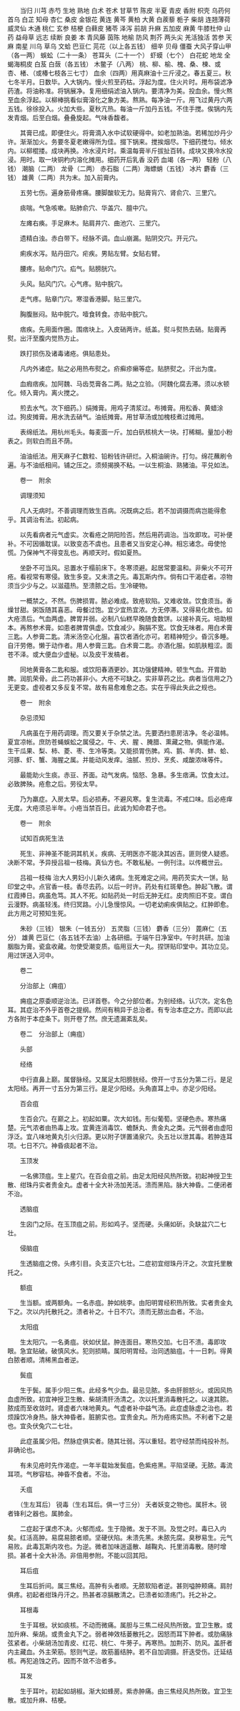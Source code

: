 <!-- { "loadSidebar": true } -->
　　当归 川芎 赤芍 生地 熟地 白术 苍术 甘草节 陈皮 半夏 青皮 香附 枳壳 乌药何首乌 白芷 知母 杏仁 桑皮 金银花 黄连 黄芩 黄柏 大黄 白蒺藜 栀子 柴胡 连翘薄荷 威灵仙 木通 桃仁 玄参 桔梗 白藓皮 猪苓 泽泻 前胡 升麻 五加皮 麻黄 牛膝杜仲 山药 益母草 远志 续断 良姜 本 青风藤 茵陈 地榆 防风 荆芥 两头尖 羌活独活 苦参 天麻 南星 川乌 草乌 文蛤 巴豆仁 芫花（以上各五钱） 细辛 贝母 僵蚕 大风子穿山甲（各一两） 蜈蚣（二十一条） 苍耳头（二十一个） 虾蟆（七个） 白花蛇 地龙 全蝎海桐皮 白芨 白蔹（各五钱） 木鳖子（八两） 桃、柳、榆、槐、桑、楝、或杏、楮、（或椿七枝各三七寸） 血余（四两）用真麻油十三斤浸之。春五夏三。秋七冬半月。日数毕。入大锅内。慢火煎至药枯。浮起为度。住火片时。用布袋滤净药渣。将油称准。将锅展净。复用细绢滤油入锅内。要清净为美。投血余。慢火熬至血余浮起。以柳棒挑看似膏溶化之象方美。熬熟。每净油一斤。用飞过黄丹六两五钱。徐徐投入。火加大些。夏秋亢热。每油一斤加丹五钱。不住手搅。俟锅内先发青烟。后至白烟。叠叠旋起。气味香馥者。

　　其膏已成。即便住火。将膏滴入水中试软硬得中。如老加熟油。若稀加炒丹少许。渐渐加火。务要冬夏老嫩得所为佳。掇下锅来。搅挨烟尽。下细药搅匀。倾水内。以柳棍搂。成块再换。冷水浸片时。乘温每膏半斤拔扯百转。成块又换冷水投浸。用时。取一块铜杓内溶化摊用。细药开后乳香 没药 血竭（各一两） 轻粉（八钱） 潮脑（二两） 龙骨（二两） 赤石脂（二两）海螵蛸（五钱） 冰片 麝香（三钱） 雄黄（二两）共为末。加入前膏内。

　　五劳七伤。遍身筋骨疼痛。腰脚酸软无力。贴膏肓穴、肾俞穴、三里穴。

　　痰喘。气急咳嗽。贴肺俞穴、华盖穴、膻中穴。

　　左瘫右痪。手足麻木。贴肩井穴、曲池穴、三里穴。

　　遗精白浊。赤白带下。经脉不调。血山崩漏。贴阴交穴。开元穴。

　　痢疾水泻。贴丹田穴。疟疾。男贴左臂。女贴右臂。

　　腰疼。贴命门穴。疝气。贴膀胱穴。

　　头风。贴风门穴。心气疼。贴中脘穴。

　　走气疼。贴章门穴。寒湿香港脚。贴三里穴。

　　胸腹胀闷。贴中脘穴。噎食转食。亦贴中脘穴。

　　痞疾。先用面作圈。围痞块上。入皮硝两许。纸盖。熨斗熨热去硝。贴膏再熨。出汗至腹内觉热方止。

　　跌打损伤及诸毒诸疮。俱贴患处。

　　凡内外诸症。贴之必用热布熨之。疥癣疹癞等症。贴脐熨之。汗出为度。

　　血瘕痞疾。加阿魏、马齿苋膏各二两。贴之立验。（阿魏化腐去滞。须以水顿化。倾入膏内。离火搅之。

　　煎去水气。次下细药。）绢摊膏。用鸡子清浆过。布摊膏。用松香、黄蜡涂过。狗皮摊膏。用水洗去硝气。油纸摊膏。用甘草汤或加槐枝煮过摊用。

　　表绵纸法。用杭州毛头。每麦面一斤。加白矾核桃大一块。打稀糊。量加小粉表之。则软白而且不荫。

　　油油纸法。用天麻子仁数粒、铅粉钱许研烂。入桐油碗许。打匀。绵花蘸刷令遍。与不油纸相间。铺之压之。须频揭换不粘。一以生桐油、熟猪油。平兑如法。

　　卷一　附余

　　调理须知

　　凡人无病时。不善调理而致生百病。况既病之后。若不加调摄而病岂能得愈乎。其调治有法。初起病。

　　以先看病者元气虚实。次看疮之阴阳险否。然后用药调治。当攻即攻。可补便补。不可因循耽误。以致变态不虞也。且患者又当安定心神。相忘诸念。毋使怆慌。乃保神气不得变乱也。再顺天时。假如夏热。

　　坐卧不可当风。忌置水于榻前床下。冬寒须避。起居常要温和。非柴火不可开疮。看视常有寒侵。致生多变。又未溃之先。毒瓦斯内作。倘有口干渴症者。凉物须当少少与之。以滋蕴热。至溃脓之后。生冷硬物。

　　一概禁之。不然。伤脾损胃。脓必难成。致疮软陷。又难收敛。饮食须当。香燥甘甜。粥饭随其喜恶。毋餐过饱。宜少宜热宜浓。方无停滞。又得易化故也。如大疮溃后。气血两虚。脾胃并弱。必制八仙糕早晚随食数饼。以接补真元。培助根本。再熬参术膏。如患者脾胃俱虚。饮食减少。胸膈不宽。饮食无味者。用白术膏三匙。人参膏二匙。清米汤空心化服。喜饮者酒化亦可。若精神短少。昏沉多睡。自汗劳倦。懒于动作者。用人参膏三匙。白术膏二匙。亦酒化服。如肌肤粗涩。面苍不泽。或大便血少虚秘。以及皮干发槁者。

　　同地黄膏各二匙和服。或饮阳春酒更妙。其功强健精神。顿生气血。开胃助脾。润肌荣骨。此二药功甚非小。大疮不可缺之。实非草药之比。病者当信用之乃无更变。虚视者又多反复不常。故有易愈难愈之态。实在乎得此失此之规也。

　　卷一　附余

　　杂忌须知

　　凡病虽在于用药调理。而又要关于杂禁之法。先要洒扫患房洁净。冬必温帏。夏宜凉帐。庶防苍蝇蜈蚣之属侵之。牛、犬、腥 、腌腊、熏藏之物。俱能作渴。生干瓜果、梨、柿、菱、枣、生冷等类。又能损胃伤脾。鸡、鹅、羊肉、蚌、蛤、河豚、虾、蟹、海腥之属。并能动风发痒。油腻、煎炒、烹炙、咸酸浓味等件。

　　最能助火生痰。赤豆、荞面。动气发病。恼怒、急暴。多生痞满。饮食太过。必致脾殃。疮愈之后。劳役太早。

　　乃为羸症。入房太早。后必损寿。不避风寒。复生流毒。不戒口味。后必疮痒无度。大疮须忌半年。小疮当禁百日。此诚为知命君子也。

　　卷一　附余

　　试知百病死生法

　　死生、非神圣不能洞其机关。疾病、无明医亦不能决其凶吉。匪则使人疑惑。决断不常。予异授吕祖一枝梅。真仙方也。不敢私秘。一例刊注。以传概世云。

　　吕祖一枝梅 治大人男妇小儿新久诸病。生死难定之间。用药芡实大一饼。贴印堂之中。点官香一枝。香尽去药。以后一时许。药处有红斑晕色。肿起飞散。谓红霞捧日。病虽危笃。其人不死。如贴药处一时后无肿无红。皮肉照旧不变。谓白云漫野。病虽轻浅。终归冥路。小儿急慢惊风。一切老幼痢疾俱贴之。红肿即愈。此方用之可预知生死。

　　朱砂（三钱） 银朱（一钱五分） 五灵脂（三钱） 麝香（三分） 蓖麻仁（五分） 雄黄 巴豆仁（各五钱不去油）上各研细。于端午日净室中。午时共研。加油胭脂为膏。瓷盒收藏。勿使受潮变质。临用豆大一丸。捏饼贴印堂中。其功立见。用过饼送入河中。

　　卷二

　　分治部上（痈疽）

　　痈疽之原委顺逆治法。已详首卷。今之分部位者。为别经络。认穴次。定名色耳。其症治不外乎首卷之提纲。然间有稍异于总治者。有专治本症之方。而即以此方各附于本症条下。则开卷了然。庶无遗漏紊乱矣。

　　卷二　分治部上（痈疽）

　　头部

　　经络

　　中行直鼻上巅。属督脉经。又属足太阳膀胱经。傍开一寸五分为第二行。是足太阳经。再开一寸五分为第三行。是足少阳经。头角直耳上中。亦足少阳经。

　　百会疽

　　生百会穴。在巅之上。初起如粟。次大如钱。形似葡萄。坚硬色赤。寒热痛楚。元气浓者由热毒上攻。宜黄连消毒饮、蟾酥丸、贵金丸之类。元气弱者由虚阳浮泛。宜八味地黄丸引火归源。更以附子饼置涌泉穴。灸五壮以泄其毒。若肿连耳项。七日不穴。神昏痰起者不治。

　　玉顶发

　　一名佛顶疽。生上星穴。在百会疽之前。由足太阳经风热所致。初起神授卫生散、绀珠丹实者贵金丸。虚者十全大补汤加羌活。溃而黑陷。脉大神昏。二便闭者不治。

　　透脑疽

　　生囟门之际。在玉顶疽之前。形如鸡子。坚而硬。头痛如斫。灸缺盆穴二七壮。

　　侵脑疽

　　生透脑疽之傍。头疼引目。灸支正穴七壮。二症初宜绀珠丹汗之。次宜托里散托之。

　　额疽

　　生当额。或两额角。一名赤疽。肿如桃李。由阳明胃经积热所致。实者贵金丸下之。次以内托散托之。溃者补之。十日不穴。溃而无脓出血者。不治。

　　太阳疽

　　生太阳穴。一名勇疽。状如伏鼠。肿连面目。寒热交加。七日不溃。毒即攻眼。急宜贴破。破慎风水。犯则损睛。属阳明胃经。治同透脑疽。十一日刺。得黄白脓者顺。清稀黑血者逆。

　　鬓疽

　　生于鬓。属手少阳三焦。此经多气少血。最忌见脓。多由肝胆怒火。或因风热血虚所致。初宜神授卫生散、柴胡清肝汤清之。次以托里消毒散托之。以速其脓。脓成而至收敛时。肾虚者六味地黄丸。气虚者补中益气汤。此症虚脉虚之治也。若烦躁饮冷身热。脉大神昏者。脏腑实也。宜贵金丸。所为疮疡实热。不利者下之是也。宜灸伏兔穴二七壮。

　　此症虽属少阳。然脉症俱实者。随其壮弱。泻以重轻。若守经禁而纯投补剂。非确论也。

　　有未见疮时先作渴症。一年半载始发鬓疽。色紫疮黑。平陷坚硬。无脓。毒流耳项。气秽容枯。神昏不食者。不治。

　　夭疽

　　（生左耳后） 锐毒（生右耳后。俱一寸三分） 夭者妖变之物也。属肝木。锐者锋利之器也。属肺金。

　　二症起于谋虑不决。火郁而成。生于隐微。发于不测。及觉之时。毒已入内矣。红活高肿。易腐易脓者顺。坚硬伏陷。未溃先黑。未脓先腐。臭秽易生。元气易败。此毒瓦斯内攻也。为逆。微者加味逍遥散、越鞠丸、托里消毒散。随时增损。甚者十全大补汤。非倍用参附。不能以回其阳。

　　耳后疽

　　生耳后折间。属三焦经。高肿有头者顺。无脓软陷者逆。甚则嗌肿颊痛。肩肘俱疼。初起者绀珠丹汗之。热甚者凉膈散清之。已溃者如溃疡门。托之补之。

　　耳根毒

　　生于耳根。状如痰核。不动而微痛。属胆与三焦二经风热所致。宜卫生散。或加升麻、柴胡。或贵金丸下之。弱者神效栝蒌散托之。因怒而耳下肿者。或肋痛脉弦紧者。小柴胡汤加青皮、红花、桃仁、牛蒡子。再寒热。加荆芥、防风。盖肝者内主藏血。外主荣筋。怒则气逆。故筋蓄结肿。若不自加调摄。肝迭受伤。迁延结核。再犯追蚀之药。因而不敛不治者多。

　　耳发

　　生于耳叶。初起如胡椒。渐大如蜂房。紫赤肿痛。由三焦经风热所致。宜卫生散。或加升麻、桔梗。

